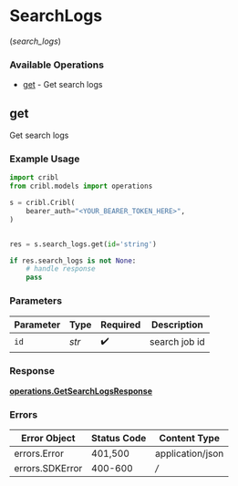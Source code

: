 # SearchLogs
(*search_logs*)

### Available Operations

* [get](#get) - Get search logs

## get

Get search logs

### Example Usage

```python
import cribl
from cribl.models import operations

s = cribl.Cribl(
    bearer_auth="<YOUR_BEARER_TOKEN_HERE>",
)


res = s.search_logs.get(id='string')

if res.search_logs is not None:
    # handle response
    pass
```

### Parameters

| Parameter          | Type               | Required           | Description        |
| ------------------ | ------------------ | ------------------ | ------------------ |
| `id`               | *str*              | :heavy_check_mark: | search job id      |


### Response

**[operations.GetSearchLogsResponse](../../models/operations/getsearchlogsresponse.md)**
### Errors

| Error Object     | Status Code      | Content Type     |
| ---------------- | ---------------- | ---------------- |
| errors.Error     | 401,500          | application/json |
| errors.SDKError  | 400-600          | */*              |
